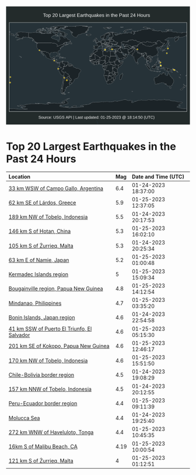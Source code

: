 ![Map](./map.png)

# Top 20 Largest Earthquakes in the Past 24 Hours

| Location | Mag | Date and Time (UTC) |
|:---|:---|:---|
| [33 km WSW of Campo Gallo, Argentina](https://earthquake.usgs.gov/earthquakes/eventpage/us6000jiyj) | 6.4 | 01-24-2023 18:37:00 |
| [62 km SE of Lárdos, Greece](https://earthquake.usgs.gov/earthquakes/eventpage/us6000jj5k) | 5.9 | 01-25-2023 12:37:05 |
| [189 km NW of Tobelo, Indonesia](https://earthquake.usgs.gov/earthquakes/eventpage/us6000jj00) | 5.5 | 01-24-2023 20:17:53 |
| [146 km S of Hotan, China](https://earthquake.usgs.gov/earthquakes/eventpage/us6000jj6p) | 5.3 | 01-25-2023 16:02:10 |
| [105 km S of Żurrieq, Malta](https://earthquake.usgs.gov/earthquakes/eventpage/us6000jj05) | 5.3 | 01-24-2023 20:25:34 |
| [63 km E of Namie, Japan](https://earthquake.usgs.gov/earthquakes/eventpage/us6000jj1u) | 5.2 | 01-25-2023 01:00:48 |
| [Kermadec Islands region](https://earthquake.usgs.gov/earthquakes/eventpage/us6000jj6h) | 5 | 01-25-2023 15:09:34 |
| [Bougainville region, Papua New Guinea](https://earthquake.usgs.gov/earthquakes/eventpage/us6000jj6a) | 4.8 | 01-25-2023 14:12:54 |
| [Mindanao, Philippines](https://earthquake.usgs.gov/earthquakes/eventpage/us6000jj2r) | 4.7 | 01-25-2023 03:35:20 |
| [Bonin Islands, Japan region](https://earthquake.usgs.gov/earthquakes/eventpage/us6000jj1l) | 4.6 | 01-24-2023 22:54:58 |
| [41 km SSW of Puerto El Triunfo, El Salvador](https://earthquake.usgs.gov/earthquakes/eventpage/us6000jj31) | 4.6 | 01-25-2023 05:15:30 |
| [201 km SE of Kokopo, Papua New Guinea](https://earthquake.usgs.gov/earthquakes/eventpage/us6000jj5v) | 4.6 | 01-25-2023 12:46:17 |
| [170 km NW of Tobelo, Indonesia](https://earthquake.usgs.gov/earthquakes/eventpage/us6000jj7q) | 4.6 | 01-25-2023 15:51:50 |
| [Chile-Bolivia border region](https://earthquake.usgs.gov/earthquakes/eventpage/us6000jiz1) | 4.5 | 01-24-2023 19:08:29 |
| [157 km NNW of Tobelo, Indonesia](https://earthquake.usgs.gov/earthquakes/eventpage/us6000jizz) | 4.5 | 01-24-2023 20:12:55 |
| [Peru-Ecuador border region](https://earthquake.usgs.gov/earthquakes/eventpage/us6000jj3z) | 4.4 | 01-25-2023 09:11:39 |
| [Molucca Sea](https://earthquake.usgs.gov/earthquakes/eventpage/us6000jizd) | 4.4 | 01-24-2023 19:25:40 |
| [272 km WNW of Haveluloto, Tonga](https://earthquake.usgs.gov/earthquakes/eventpage/us6000jj4m) | 4.4 | 01-25-2023 10:45:35 |
| [16km S of Malibu Beach, CA](https://earthquake.usgs.gov/earthquakes/eventpage/ci40161279) | 4.19 | 01-25-2023 10:00:54 |
| [121 km S of Żurrieq, Malta](https://earthquake.usgs.gov/earthquakes/eventpage/us6000jj2f) | 4 | 01-25-2023 01:12:51 |
